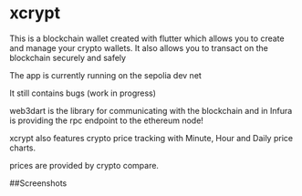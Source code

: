 # xcrypt
This is a blockchain wallet created with flutter which allows you to create and manage your crypto wallets. 
It also allows you to transact on the blockchain securely and safely

The app is currently running on the sepolia dev net

It still contains bugs (work in progress)

web3dart is the library for communicating with the blockchain and in Infura is providing the rpc endpoint to the 
ethereum node!

xcrypt also features crypto price tracking with Minute, Hour and Daily price charts.

prices are provided by crypto compare.

##Screenshots

[Home Screen fist login]: fresh_home.png